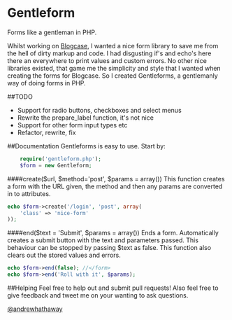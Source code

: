 Gentleform
==========

Forms like a gentleman in PHP.

Whilst working on [Blogcase](http://blogcase.co.uk), I wanted a nice form library to save me from the hell of dirty markup and code. I had disgusting if's and echo's here there an everywhere to print values and custom errors. No other nice libraries existed, that game me the simplicity and style that I wanted when creating the forms for Blogcase. So I created Gentleforms, a gentlemanly way of doing forms in PHP.

##TODO
- Support for radio buttons, checkboxes and select menus
- Rewrite the prepare_label function, it's not nice
- Support for other form input types etc
- Refactor, rewrite, fix

##Documentation
Gentleforms is easy to use. Start by:

```PHP
	require('gentleform.php');
	$form = new Gentleform;
```

####create($url, $method='post', $params = array())
This function creates a form with the URL given, the method and then any params are converted in to attributes.

```PHP
echo $form->create('/login', 'post', array(
	'class' => 'nice-form'
));
```

####end($text = 'Submit', $params = array())
Ends a form. Automatically creates a submit button with the text and parameters passed. This behaviour can be stopped by passing $text as false. This function also clears out the stored values and errors.

```PHP
echo $form->end(false); //</form>
echo $form->end('Roll with it', $params);
```


##Helping
Feel free to help out and submit pull requests! Also feel free to give feedback and tweet me on your wanting to ask questions.

[@andrewhathaway](http://twitter.com/andrewhathaway)